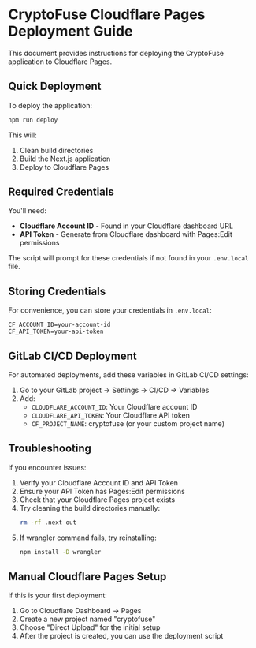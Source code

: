 # CryptoFuse Cloudflare Pages Deployment Guide

This document provides instructions for deploying the CryptoFuse application to Cloudflare Pages.

## Quick Deployment

To deploy the application:

```bash
npm run deploy
```

This will:
1. Clean build directories
2. Build the Next.js application
3. Deploy to Cloudflare Pages

## Required Credentials

You'll need:
- **Cloudflare Account ID** - Found in your Cloudflare dashboard URL
- **API Token** - Generate from Cloudflare dashboard with Pages:Edit permissions

The script will prompt for these credentials if not found in your `.env.local` file.

## Storing Credentials

For convenience, you can store your credentials in `.env.local`:

```
CF_ACCOUNT_ID=your-account-id
CF_API_TOKEN=your-api-token
```

## GitLab CI/CD Deployment

For automated deployments, add these variables in GitLab CI/CD settings:

1. Go to your GitLab project → Settings → CI/CD → Variables
2. Add:
   - `CLOUDFLARE_ACCOUNT_ID`: Your Cloudflare account ID
   - `CLOUDFLARE_API_TOKEN`: Your Cloudflare API token
   - `CF_PROJECT_NAME`: cryptofuse (or your custom project name)

## Troubleshooting

If you encounter issues:

1. Verify your Cloudflare Account ID and API Token
2. Ensure your API Token has Pages:Edit permissions
3. Check that your Cloudflare Pages project exists
4. Try cleaning the build directories manually:
   ```bash
   rm -rf .next out
   ```
5. If wrangler command fails, try reinstalling:
   ```bash
   npm install -D wrangler
   ```

## Manual Cloudflare Pages Setup

If this is your first deployment:

1. Go to Cloudflare Dashboard → Pages
2. Create a new project named "cryptofuse"
3. Choose "Direct Upload" for the initial setup
4. After the project is created, you can use the deployment script
